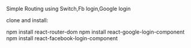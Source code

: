 Simple Routing using Switch,Fb login,Google login


clone and install:

npm install react-router-dom
npm install react-google-login-component
npm install react-facebook-login-component
